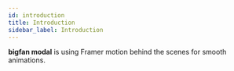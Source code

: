 ```yaml
---
id: introduction
title: Introduction
sidebar_label: Introduction
---
```


**bigfan modal** is using Framer motion behind the scenes for smooth animations.
